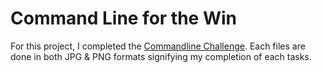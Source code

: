 # Command Line for the Win

For this project, I completed the [Commandline Challenge](https://cmdchallenge.com/).
Each files are done in both JPG & PNG formats signifying my completion of each tasks.
